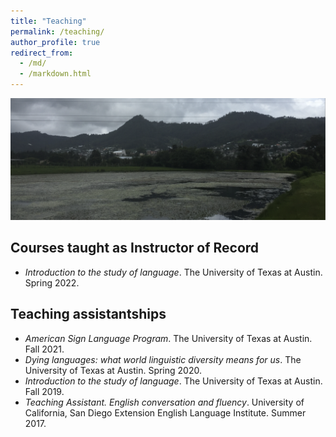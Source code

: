 ```yaml
---
title: "Teaching"
permalink: /teaching/
author_profile: true
redirect_from: 
  - /md/
  - /markdown.html
---
```

<img src="/images/Z_Lake.png">

## Courses taught as Instructor of Record
* _Introduction to the study of language_. The University of Texas at Austin. Spring 2022.

## Teaching assistantships
* _American Sign Language Program_. The University of Texas at Austin. Fall 2021.
* _Dying languages: what world linguistic diversity means for us_. The University of Texas at Austin. Spring 2020.
* _Introduction to the study of language_. The University of Texas at Austin. Fall 2019.
* _Teaching Assistant. English conversation and fluency_. University of California, San Diego Extension English Language                     Institute. Summer 2017.


